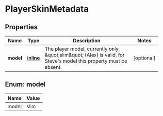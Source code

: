 
# PlayerSkinMetadata

## Properties
Name | Type | Description | Notes
------------ | ------------- | ------------- | -------------
**model** | [**inline**](#ModelEnum) | The player model, currently only \&quot;slim\&quot; (Alex) is valid, for Steve&#39;s model this property must be absent. |  [optional]


<a name="ModelEnum"></a>
## Enum: model
Name | Value
---- | -----
model | slim



